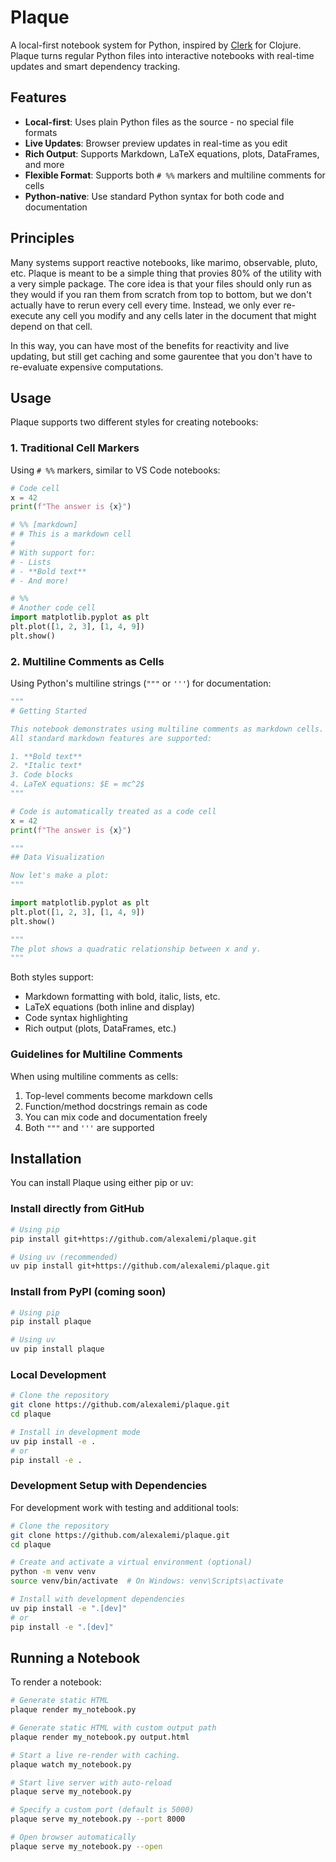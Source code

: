 # Plaque

A local-first notebook system for Python, inspired by
[Clerk](https://clerk.vision/) for Clojure. Plaque turns regular Python files
into interactive notebooks with real-time updates and smart dependency
tracking.

## Features

- **Local-first**: Uses plain Python files as the source - no special file formats
- **Live Updates**: Browser preview updates in real-time as you edit
- **Rich Output**: Supports Markdown, LaTeX equations, plots, DataFrames, and more
- **Flexible Format**: Supports both `# %%` markers and multiline comments for cells
- **Python-native**: Use standard Python syntax for both code and documentation

## Principles

Many systems support reactive notebooks, like marimo, observable, pluto, etc.
Plaque is meant to be a simple thing that provies 80% of the utility with a
very simple package.  The core idea is that your files should only run as they
would if you ran them from scratch from top to bottom, but we don't actually
have to rerun every cell every time.  Instead, we only ever re-execute any cell
you modify and any cells later in the document that might depend on that cell.

In this way, you can have most of the benefits for reactivity and live
updating, but still get caching and some gaurentee that you don't have to
re-evaluate expensive computations.  

## Usage

Plaque supports two different styles for creating notebooks:

### 1. Traditional Cell Markers

Using `# %%` markers, similar to VS Code notebooks:

```python
# Code cell
x = 42
print(f"The answer is {x}")

# %% [markdown]
# # This is a markdown cell
#
# With support for:
# - Lists
# - **Bold text**
# - And more!

# %%
# Another code cell
import matplotlib.pyplot as plt
plt.plot([1, 2, 3], [1, 4, 9])
plt.show()
```

### 2. Multiline Comments as Cells

Using Python's multiline strings (`"""` or `'''`) for documentation:

```python
"""
# Getting Started

This notebook demonstrates using multiline comments as markdown cells.
All standard markdown features are supported:

1. **Bold text**
2. *Italic text*
3. Code blocks
4. LaTeX equations: $E = mc^2$
"""

# Code is automatically treated as a code cell
x = 42
print(f"The answer is {x}")

"""
## Data Visualization

Now let's make a plot:
"""

import matplotlib.pyplot as plt
plt.plot([1, 2, 3], [1, 4, 9])
plt.show()

"""
The plot shows a quadratic relationship between x and y.
"""
```

Both styles support:
- Markdown formatting with bold, italic, lists, etc.
- LaTeX equations (both inline and display)
- Code syntax highlighting
- Rich output (plots, DataFrames, etc.)

### Guidelines for Multiline Comments

When using multiline comments as cells:
1. Top-level comments become markdown cells
2. Function/method docstrings remain as code
3. You can mix code and documentation freely
4. Both `"""` and `'''` are supported

## Installation

You can install Plaque using either pip or uv:

### Install directly from GitHub

```bash
# Using pip
pip install git+https://github.com/alexalemi/plaque.git

# Using uv (recommended)
uv pip install git+https://github.com/alexalemi/plaque.git
```

### Install from PyPI (coming soon)

```bash
# Using pip
pip install plaque

# Using uv
uv pip install plaque
```

### Local Development

```bash
# Clone the repository
git clone https://github.com/alexalemi/plaque.git
cd plaque

# Install in development mode
uv pip install -e .
# or
pip install -e .
```

### Development Setup with Dependencies

For development work with testing and additional tools:

```bash
# Clone the repository
git clone https://github.com/alexalemi/plaque.git
cd plaque

# Create and activate a virtual environment (optional)
python -m venv venv
source venv/bin/activate  # On Windows: venv\Scripts\activate

# Install with development dependencies
uv pip install -e ".[dev]"
# or
pip install -e ".[dev]"
```

## Running a Notebook

To render a notebook:

```bash
# Generate static HTML
plaque render my_notebook.py

# Generate static HTML with custom output path
plaque render my_notebook.py output.html

# Start a live re-render with caching.
plaque watch my_notebook.py

# Start live server with auto-reload
plaque serve my_notebook.py

# Specify a custom port (default is 5000)
plaque serve my_notebook.py --port 8000

# Open browser automatically
plaque serve my_notebook.py --open
```
